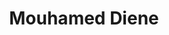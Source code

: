 ---
title: Mouhamed Diene
image: "/images/volontaires/mouhamed-diene.jpg"
categories: []
draft: false
---
